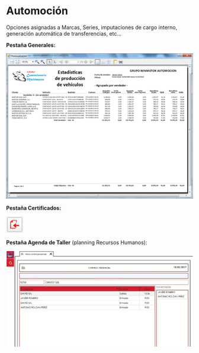 # Automoción

Opciones asignadas a Marcas, Series, imputaciones de cargo interno, generación automática de transferencias, etc...

**Pestaña Generales:**

![](../../../.gitbook/assets/image%20%28178%29.png)

**Pestaña Certificados:**

![](../../../.gitbook/assets/image%20%28304%29.png)

**Pestaña Agenda de Taller** \(planning Recursos Humanos\):

![](../../../.gitbook/assets/image%20%2851%29.png)

